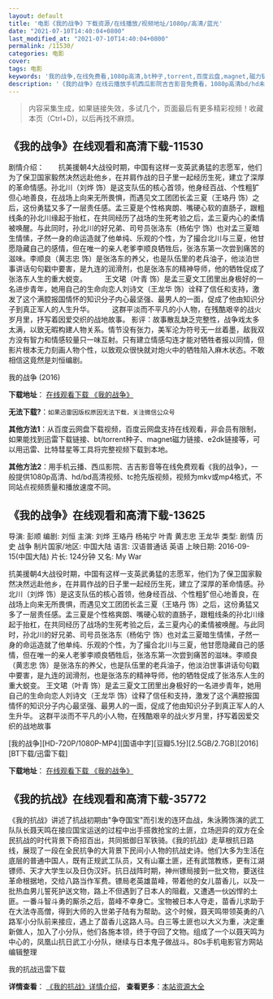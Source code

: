 ```yaml
---
layout: default
title: '电影《我的战争》下载资源/在线播放/视频地址/1080p/高清/蓝光'
date: "2021-07-10T14:40:04+0800"
last_modified_at: "2021-07-10T14:40:04+0800"
permalink: /11530/
categories: 电影
cover:
tags: 电影
keywords: '我的战争,在线免费看,1080p高清,bt种子,torrent,百度云盘,magnet,磁力链,迅雷下载资源'
description: '《我的战争》在线云播放手机西瓜影院吉吉影音免费看，1080p高清bd/hd未删减完整版和tc抢先枪版，mkv/mp4格式，附带bt/torrent种子、magnet/磁力链、百度云盘、网盘资源迅雷下载链接'
---
```


>内容采集生成，如果链接失效，多试几个，页面最后有更多精彩视频！收藏本页（Ctrl+D)，以后再找不麻烦。


## 《我的战争》在线观看和高清下载-11530

剧情介绍：　　抗美援朝4大战役时期，中国有这样一支英武勇猛的志愿军，他们为了保卫国家毅然决然远赴他乡，在并肩作战的日子里一起经历生死，建立了深厚的革命情感。孙北川（刘烨 饰）是这支队伍的核心首领，他身经百战、个性粗犷但心地善良，在战场上向来无所畏惧，而遇见文工团团长孟三夏（王珞丹 饰）之后，这份勇猛又多了一层责任感。孟三夏是个性格爽朗、嘴硬心软的直肠子，跟粗线条的孙北川缘起于抬杠，在共同经历了战场的生死考验之后，孟三夏内心的柔情被唤醒。与此同时，孙北川的好兄弟、司号员张洛东（杨佑宁 饰）也对孟三夏暗生情愫，孑然一身的命运造就了他单纯、乐观的个性，为了撮合北川与三夏，他甘愿隐藏自己的感情，但在唯一的亲人老爹李顺良牺牲后，张洛东第一次尝到痛苦的滋味。李顺良（黄志忠 饰）是张洛东的养父，也是队伍里的老兵油子，他淡泊世事讲话句句戳中要害，是九连的润滑剂，也是张洛东的精神导师，他的牺牲促成了张洛东人生的重大蜕变。  　　王文珺（叶青 饰）是孟三夏文工团里出身极好的一名进步青年，她用自己的生命向恋人刘诗文（王龙华 饰）诠释了信任和支持，激发了这个满腔报国情怀的知识分子内心最坚强、最男人的一面，促成了他由知识分子到真正军人的人生升华。  　　这群平淡而不平凡的小人物，在残酷艰辛的战火岁月里，抒写着因爱交织的战地故事。 影评：故事散乱缺乏完整性，战争戏太多太满，以致无暇构建人物关系。情节没有张力，美军沦为符号无一丝着墨，敌我双方没有智力和情感较量只一味互射。只有建立情感勾连才能对牺牲者报以同情，但影片根本无力刻画人物个性，以致观众很快就对炮火中的牺牲陷入麻木状态。不敢相信这竟然是刘恒编剧。


我的战争 (2016)

**下载地址**： [在线观看下载 《我的战争》](https://www.btbtdy.me/btdy/dy7650.html) 


**无法下载?**：`如果迅雷因版权原因无法下载，关注微信公众号 `

**其他方法1**：从百度云网盘下载视频，百度云网盘支持在线观看，非会员有限制，如果能找到迅雷下载链接、bt/torrent种子、magnet磁力链接、e2dk链接等，可以用迅雷、比特彗星等工具将完整视频下载到本地。

**其他方法2**：用手机云播、西瓜影院、吉吉影音等在线免费观看《我的战争》，一般提供1080p高清、hd/bd高清视频、tc抢先版视频，视频为mkv或mp4格式，不同站点视频质量和播放速度不同。


## 《我的战争》在线观看和高清下载-13625

导演: 彭顺 编剧: 刘恒 主演: 刘烨 王珞丹 杨祐宁 叶青 黄志忠 王龙华 类型: 剧情 历史 战争 制片国家/地区: 中国大陆 语言: 汉语普通话 英语 上映日期: 2016-09-15(中国大陆) 片长: 124分钟 又名: My War

抗美援朝4大战役时期，中国有这样一支英武勇猛的志愿军，他们为了保卫国家毅然决然远赴他乡，在并肩作战的日子里一起经历生死，建立了深厚的革命情感。孙北川（刘烨 饰）是这支队伍的核心首领，他身经百战、个性粗犷但心地善良，在战场上向来无所畏惧，而遇见文工团团长孟三夏（王珞丹 饰）之后，这份勇猛又多了一层责任感。孟三夏是个性格爽朗、嘴硬心软的直肠子，跟粗线条的孙北川缘起于抬杠，在共同经历了战场的生死考验之后，孟三夏内心的柔情被唤醒。与此同时，孙北川的好兄弟、司号员张洛东（杨佑宁 饰）也对孟三夏暗生情愫，孑然一身的命运造就了他单纯、乐观的个性，为了撮合北川与三夏，他甘愿隐藏自己的感情，但在唯一的亲人老爹李顺良牺牲后，张洛东第一次尝到痛苦的滋味。李顺良（黄志忠 饰）是张洛东的养父，也是队伍里的老兵油子，他淡泊世事讲话句句戳中要害，是九连的润滑剂，也是张洛东的精神导师，他的牺牲促成了张洛东人生的重大蜕变。 王文珺（叶青 饰）是孟三夏文工团里出身极好的一名进步青年，她用自己的生命向恋人刘诗文（王龙华 饰）诠释了信任和支持，激发了这个满腔报国情怀的知识分子内心最坚强、最男人的一面，促成了他由知识分子到真正军人的人生升华。 这群平淡而不平凡的小人物，在残酷艰辛的战火岁月里，抒写着因爱交织的战地故事


[我的战争][HD-720P/1080P-MP4][国语中字][豆瓣5.1分][2.5GB/2.7GB][2016][BT下载/迅雷下载]

**下载地址**： [在线观看下载 《我的战争》](https://www.btdx8.com/torrent/my_war_2016.html) 


## 《我的抗战》在线观看和高清下载-35772

《我的抗战》讲述了抗战初期由"争夺国宝"而引发的连环血战，朱泳腾饰演的武工队队长聂天鸣在接应国宝运送的过程中出手搭救抢宝的土匪，立场迥异的双方在全民抗战的时代背景下奇招百出，共同抵御日军铁骑。《我的抗战》走草根抗日路线，展现了一段在全民抗争的大背景下民间小人物的抗战史诗。他们大多为生活在底层的普通中国人，既有正规武工队员，又有山寨土匪，还有武馆教练，更有江湖镖师、天才大学生以及日伪汉奸。抗日战阵时期，神州镖局接到一批文物，要送往革命根据地，交给八路当作军费。镖局老英雄苗峰，带着他的女儿苗香儿，以及一批热血男儿誓死护送文物，路上不但遇到了日本人的阻截，又遭遇一伙凶悍的土匪。一番斗智斗勇的厮杀之后，苗峰不幸身亡。宝物被日本人夺走，苗香儿求助于在大法寺高僧，得到大师的入世弟子陆有为帮助。这个时候，聂天鸣带领英勇的八路军小分队前来接应，遇上了苗香儿这路人马。白三等土匪也以大义为重，决定重新做人，加入了小分队，他们各施本领，终于夺回了文物。组成了一个以聂天鸣为中心的，凤凰山抗日武工小分队，继续与日本鬼子做战斗。80s手机电影官方网站编辑整理


我的抗战迅雷下载

**详情查看**： [《我的抗战》详情介绍](/movie/35772/)， **查看更多**：[本站资源大全](/movie/t/all/)

